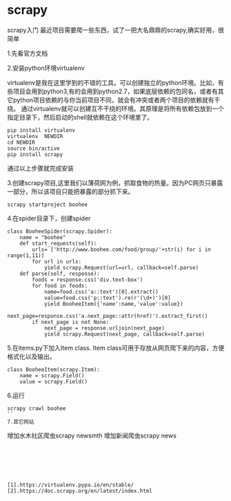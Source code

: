 # scrapy
scrapy入门
最近项目需要爬一些东西，试了一把大名鼎鼎的scrapy,确实好用，很简单

1.先看官方文档   

2.安装python环境virtualenv   

virtualenv是我在这里学到的不错的工具。可以创建独立的python环境。比如，有些项目会用到python3,有的会用到python2.7，如果底层依赖的包同名，或者有其它python项目依赖的与你当前项目不同，就会有冲突或者两个项目的依赖就有干绕。
通过virtualenv就可以创建互不干绕的环境。其原理是将所有依赖包放到一个指定目录下，然后启动的shell就依赖在这个环境里了。
```
pip install virtualenv
virtualenv  NEWDIR
cd NEWDIR
source bin/active
pip install scrapy
```
通过以上步骤就完成安装   

3.创建scrapy项目,这里我们以薄荷网为例，抓取食物的热量。因为PC网页只暴露一部分，所以该项目只能把暴露的部分抓下来。
```
scrapy startproject boohee

```
4.在spider目录下，创建spider
```
class BooheeSpider(scrapy.Spider): 
	name = "boohee"
	def start_requests(self): 
		urls= ['http://www.boohee.com/food/group/'+str(i) for i in range(1,11)]
		for url in urls:
			yield scrapy.Request(url=url, callback=self.parse)
	def parse(self, response):
		foods = response.css('div.text-box')
		for food in foods:
			name=food.css('a::text')[0].extract()
			value=food.css('p::text').re(r'(\d+)')[0]
			yield BooheeItem({'name':name,'value':value})
		next_page=response.css('a.next_page::attr(href)').extract_first()
		if next_page is not None:
			next_page = response.urljoin(next_page)
			yield scrapy.Request(next_page, callback=self.parse)
```
5.在items.py下加入Item class. Item class可用于存放从网页爬下来的内容，方便格式化以及输出。
```
class BooheeItem(scrapy.Item):
    name = scrapy.Field()
    value = scrapy.Field()
```
6.运行
```
scrapy crawl boohee
``
7.其它网站
```
增加水木社区爬虫scrapy newsmth
增加新闻爬虫scrapy news

```  
  
  
  
  
  
    
[1].https://virtualenv.pypa.io/en/stable/   
[2].https://doc.scrapy.org/en/latest/index.html

